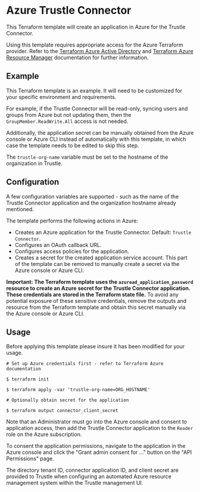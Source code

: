 # Azure Trustle Connector


This Terraform template will create an application in Azure for the Trustle
Connector.

Using this template requires appropriate access for the Azure Terraform
provider. Refer to the
[Terraform Azure Active Directory](https://registry.terraform.io/providers/hashicorp/azuread/latest/docs)
and
[Terraform Azure Resource Manager](https://registry.terraform.io/providers/hashicorp/azurerm/latest/docs)
documentation for further information.

## Example

This Terraform template is an example. It will need to be customized for your
specific environment and requirements.

For example, if the Trustle Connector will be read-only, syncing users and
groups from Azure but not updating them, then the `GroupMember.ReadWrite.All`
access is not needed.

Additionally, the application secret can be manually obtained from the Azure
console or Azure CLI instead of automatically with this template, in which
case the template needs to be edited to skip this step.

The `trustle-org-name` variable must be set to the hostname of the
organization in Trustle.

## Configuration

A few configuration variables are supported - such as the name of the Trustle
Connector application and the organization hostname already mentioned.

The template performs the following actions in Azure:

+ Creates an Azure application for the Trustle Connector. Default:
  `Trustle Connector`.
+ Configures an OAuth callback URL.
+ Configures access policies for the application.
+ Creates a secret for the created application service account. This part of
  the template can be removed to manually create a secret via the Azure
  console or Azure CLI.

**Important: The Terraform template uses the `azuread_application_password`
resource to create an Azure secret for the Trustle Connector application. These
credentials are stored in the Terraform state file.** To avoid any potential
exposure of these sensitive credentials, remove the outputs and resource from
the Terraform template and obtain this secret manually via the Azure console or
Azure CLI.

## Usage

Before applying this template please insure it has been modified for your usage.

```
# Set up Azure credentials first - refer to Terraform Azure documentation

$ terraform init

$ terraform apply -var 'trustle-org-name=ORG_HOSTNAME'

# Optionally obtain secret for the application

$ terraform output connector_client_secret

```

Note that an Administrator must go into the Azure console and consent to
application access, then add the Trustle Connector application to the
`Reader` role on the Azure subscription.

To consent the application permissions, navigate to the application in the
Azure console and click the "Grant admin consent for ..." button on the
"API Permissions" page.

The directory tenant ID, connector application ID, and client secret are
provided to Trustle when configuring an automated Azure resource management
system within the Trustle management UI.
